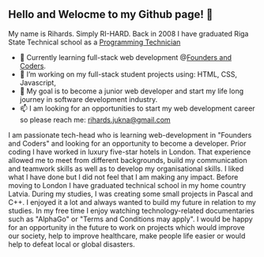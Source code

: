 ## Hello and Welocme to my Github page! 👋

My name is Rihards. Simply RI-HARD. Back in 2008 I have graduated Riga State Technical school as a [Programming Technician](https://www.rvt.lv/eng/department/computer/study-programm)

- 🌱 Currently learning full-stack web development @[Founders and Coders](https://www.foundersandcoders.com/).
- 🔭 I’m working on my full-stack student projects using: HTML, CSS, Javascript,
- 🎯 My goal is to become a junior web developer and start my life long journey in software development industry.
- 📫 I am looking for an opportunities to start my web development career so please reach me: rihards.jukna@gmail.com

<!--
**RihardsJ/RihardsJ** is a ✨ _special_ ✨ repository because its `README.md` (this file) appears on your GitHub profile.



Here are some ideas to get you started:

- 👯 I’m looking to collaborate on ...
- 🤔 I’m looking for help with ...
- 💬 Ask me about ...

- 😄 Pronouns: ...
- ⚡ Fun fact: ...
-->



I am passionate tech-head who is learning web-development in "Founders and Coders" and looking for an opportunity to become a developer. 
Prior coding I have worked in luxury five-star hotels in London. That experience allowed me to meet from different backgrounds, build my communication and teamwork skills as well as to develop my organisational skills. I liked what I have done but I did not feel that I am making any impact. Before moving to London
I have graduated technical school in my home country Latvia. During my studies, I was creating some small projects in Pascal and C++. I enjoyed it a lot and always wanted to build my future in relation to my studies. In my free time I enjoy watching technology-related documentaries such as "AlphaGo" or "Terms and Conditions may apply".  I would be happy for an opportunity in the future to work on projects which would improve our society, help to improve healthcare, make people life easier or would help to defeat local or global disasters. 
